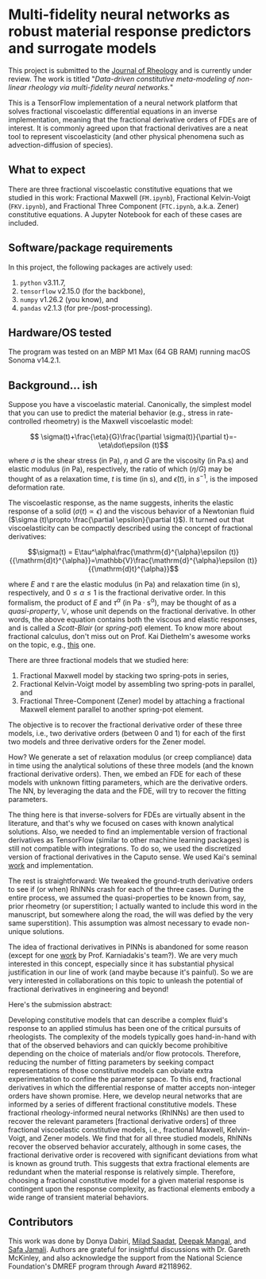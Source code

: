 # Multi-fidelity neural networks as robust material response predictors and surrogate models
This project is submitted to the [Journal of Rheology]([https://www.springer.com/journal/397](https://pubs.aip.org/sor/jor)) and is currently under review. The work is titled "*Data-driven constitutive meta-modeling of non-linear rheology via multi-fidelity neural networks.*"

This is a TensorFlow implementation of a neural network platform that solves fractional viscoelastic differential equations in an inverse implementation, meaning that the fractional derivative orders of FDEs are of interest. It is commonly agreed upon that fractional derivatives are a neat tool to represent viscoelasticity (and other physical phenomena such as advection-diffusion of species).

## What to expect
There are three fractional viscoelastic constitutive equations that we studied in this work: Fractional Maxwell (`FM.ipynb`), Fractional Kelvin-Voigt (`FKV.ipynb`), and Fractional Three Component (`FTC.ipynb`, a.k.a. Zener) constitutive equations. A Jupyter Notebook for each of these cases are included.


## Software/package requirements
In this project, the following packages are actively used:
1. `python` v3.11.7, 
2. `tensorflow` v2.15.0 (for the backbone),
3. `numpy` v1.26.2 (you know), and
4. `pandas` v2.1.3 (for pre-/post-processing).

## Hardware/OS tested
The program was tested on an MBP M1 Max (64 GB RAM) running macOS Sonoma v14.2.1.

## Background... ish

Suppose you have a viscoelastic material. Canonically, the simplest model that you can use to predict the material behavior (e.g., stress in rate-controlled rheometry) is the Maxwell viscoelastic model:
```math
    \sigma(t)+\frac{\eta}{G}\frac{\partial \sigma(t)}{\partial t}=-\eta\dot\epsilon (t)
```
where $\sigma$ is the shear stress (in Pa), $\eta$ and $G$ are the viscosity (in Pa.s) and elastic modulus (in Pa), respectively, the ratio of which ($\eta/G$) may be thought of as a relaxation time, $t$ is time (in s), and $\dot\epsilon (t)$, in $s^{-1}$, is the imposed deformation rate.

The viscoelastic response, as the name suggests, inherits the elastic response of a solid ($\sigma (t)\propto \epsilon$) and the viscous behavior of a Newtonian fluid ($\sigma (t)\propto \frac{\partial \epsilon}{\partial t}$). It turned out that viscoelasticity can be compactly described using the concept of fractional derivatives:

```math
\sigma(t) = E\tau^\alpha\frac{\mathrm{d}^{\alpha}\epsilon (t)}{{\mathrm{d}t}^{\alpha}}=\mathbb{V}\frac{\mathrm{d}^{\alpha}\epsilon (t)}{{\mathrm{d}t}^{\alpha}}
```

where $E$ and $\tau$ are the elastic modulus (in Pa) and relaxation time (in s), respectively, and $0\le\alpha\le1$ is the fractional derivative order. In this formalism, the product of $E$ and $\tau^\alpha$ (in $\mathrm{Pa\cdot s^{\alpha}}$), may be thought of as a *quasi-property*, $\mathbb{V}$, whose unit depends on the fractional derivative. In other words, the above equation contains both the viscous and elastic responses, and is called a *Scott-Blair* (or *spring-pot*) element. To know more about fractional calculus, don't miss out on Prof. Kai Diethelm's awesome works on the topic, e.g., [this](https://doi.org/10.1142/8180) one.

There are three fractional models that we studied here:
1. Fractional Maxwell model by stacking two spring-pots in series,
2. Fractional Kelvin-Voigt model by assembling two spring-pots in parallel, and
3. Fractional Three-Component (Zener) model by attaching a fractional Maxwell element parallel to another spring-pot element.

The objective is to recover the fractional derivative order of these three models, i.e., two derivative orders (between 0 and 1) for each of the first two models and three derivative orders for the Zener model.

How? We generate a set of relaxation modulus (or creep compliance) data in time using the analytical solutions of these three models (and the known fractional derivative orders). Then, we embed an FDE for each of these models with unknown fitting parameters, which are the derivative orders. The NN, by leveraging the data and the FDE, will try to recover the fitting parameters. 

The thing here is that inverse-solvers for FDEs are virtually absent in the literature, and that's why we focused on cases with known analytical solutions. Also, we needed to find an implementable version of fractional derivatives as TensorFlow (similar to other machine learning packages) is still not compatible with integrations. To do so, we used the discretized version of fractional derivatives in the Caputo sense. We used Kai's seminal [work](https://doi.org/10.1016/j.cma.2004.06.006) and implementation.

The rest is straightforward: We tweaked the ground-truth derivative orders to see if (or when) RhINNs crash for each of the three cases. During the entire process, we assumed the quasi-properties to be known from, say, prior rheometry (or superstition; I actually wanted to include this word in the manuscript, but somewhere along the road, the will was defied by the very same superstition). This assumption was almost necessary to evade non-unique solutions.

The idea of fractional derivatives in PINNs is abandoned for some reason (except for one [work](https://arxiv.org/abs/2105.09506) by Prof. Karniadakis's team?). We are very much interested in this concept, especially since it has substantial physical justification in our line of work (and maybe because it's painful). So we are very interested in collaborations on this topic to unleash the potential of fractional derivatives in engineering and beyond!

Here's the submission abstract: 

Developing constitutive models that can describe a complex fluid's response to an applied stimulus has been one of the critical pursuits of rheologists. The complexity of the models typically goes hand-in-hand with that of the observed behaviors and can quickly become prohibitive depending on the choice of materials and/or flow protocols. Therefore, reducing the number of fitting parameters by seeking compact representations of those constitutive models can obviate extra experimentation to confine the parameter space. To this end, fractional derivatives in which the differential response of matter accepts non-integer orders have shown promise. Here, we develop neural networks that are informed by a series of different fractional constitutive models. These fractional rheology-informed neural networks (RhINNs) are then used to recover the relevant parameters [fractional derivative orders] of three fractional viscoelastic constitutive models, i.e., fractional Maxwell, Kelvin-Voigt, and Zener models. We find that for all three studied models, RhINNs recover the observed behavior accurately, although in some cases, the fractional derivative order is recovered with significant deviations from what is known as ground truth. This suggests that extra fractional elements are redundant when the material response is relatively simple. Therefore, choosing a fractional constitutive model for a given material response is contingent upon the response complexity, as fractional elements embody a wide range of transient material behaviors.


## Contributors
This work was done by Donya Dabiri, [Milad Saadat](https://scholar.google.com/citations?user=PPLvVmEAAAAJ&hl=en&authuser=1), [Deepak Mangal](https://scholar.google.com/citations?hl=en&user=AoYKLW4AAAAJ&view_op=list_works&sortby=pubdate), and [Safa Jamali](https://scholar.google.com/citations?user=D1asaYIAAAAJ&hl=en). Authors are grateful for insightful discussions with Dr. Gareth McKinley, and also acknowledge the support from the National Science Foundation's DMREF program through Award \#2118962.

